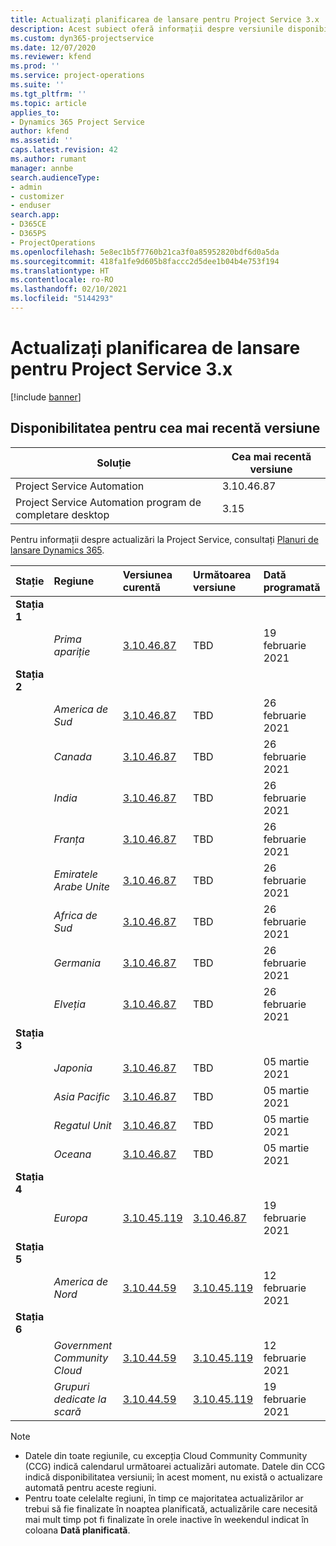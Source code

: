 ```yaml
---
title: Actualizați planificarea de lansare pentru Project Service 3.x
description: Acest subiect oferă informații despre versiunile disponibile și viitoare ale Dynamics 365 Project Service Automation.
ms.custom: dyn365-projectservice
ms.date: 12/07/2020
ms.reviewer: kfend
ms.prod: ''
ms.service: project-operations
ms.suite: ''
ms.tgt_pltfrm: ''
ms.topic: article
applies_to:
- Dynamics 365 Project Service
author: kfend
ms.assetid: ''
caps.latest.revision: 42
ms.author: rumant
manager: annbe
search.audienceType:
- admin
- customizer
- enduser
search.app:
- D365CE
- D365PS
- ProjectOperations
ms.openlocfilehash: 5e8ec1b5f7760b21ca3f0a85952820bdf6d0a5da
ms.sourcegitcommit: 418fa1fe9d605b8faccc2d5dee1b04b4e753f194
ms.translationtype: HT
ms.contentlocale: ro-RO
ms.lasthandoff: 02/10/2021
ms.locfileid: "5144293"
---
```

# <a name="update-release-schedule-for-project-service-3x"></a>Actualizați planificarea de lansare pentru Project Service 3.x

[!include [banner](../includes/psa-now-project-operations.md)]

## <a name="latest-version-availability"></a>Disponibilitatea pentru cea mai recentă versiune

| Soluție  | Cea mai recentă versiune |
|-------|----|
| Project Service Automation    | 3.10.46.87 |
| Project Service Automation program de completare desktop                | 3.15          |

Pentru informații despre actualizări la Project Service, consultați [Planuri de lansare Dynamics 365](https://docs.microsoft.com/dynamics365/release-plans/). 

| Stație  | Regiune | Versiunea curentă | Următoarea versiune |  Dată programată
| :---   | :---   | :---   | :---   |:---   |         
|<strong>Stația 1</strong> | |  |  | |
| | <i>Prima apariție</i> | [3.10.46.87](whats-new-ur-28-5.md) | TBD | 19 februarie 2021
|<strong>Stația 2</strong> | |  |  | |
| | <i>America de Sud</i> | [3.10.46.87](whats-new-ur-28-5.md) | TBD | 26 februarie 2021
| | <i>Canada</i> | [3.10.46.87](whats-new-ur-28-5.md) | TBD | 26 februarie 2021
| | <i>India</i> | [3.10.46.87](whats-new-ur-28-5.md) | TBD | 26 februarie 2021
| | <i>Franța</i> | [3.10.46.87](whats-new-ur-28-5.md) | TBD | 26 februarie 2021
| | <i>Emiratele Arabe Unite</i> | [3.10.46.87](whats-new-ur-28-5.md) | TBD | 26 februarie 2021
| | <i>Africa de Sud</i> | [3.10.46.87](whats-new-ur-28-5.md) | TBD | 26 februarie 2021
| | <i>Germania</i> | [3.10.46.87](whats-new-ur-28-5.md) | TBD | 26 februarie 2021
| | <i>Elveția</i> | [3.10.46.87](whats-new-ur-28-5.md) | TBD | 26 februarie 2021
|<strong>Stația 3</strong> | |  |  | |
| | <i>Japonia</i> | [3.10.46.87](whats-new-ur-28-5.md) | TBD | 05 martie 2021
| | <i>Asia Pacific</i> | [3.10.46.87](whats-new-ur-28-5.md) | TBD | 05 martie 2021
| | <i>Regatul Unit</i> | [3.10.46.87](whats-new-ur-28-5.md) | TBD | 05 martie 2021
| | <i>Oceana</i> | [3.10.46.87](whats-new-ur-28-5.md) | TBD | 05 martie 2021
|<strong>Stația 4</strong> | |  |  | |
| | <i>Europa</i> | [3.10.45.119](whats-new-ur-27-5.md) | [3.10.46.87](whats-new-ur-28-5.md) | 19 februarie 2021
|<strong>Stația 5</strong> | |  |  | |
| | <i>America de Nord</i> | [3.10.44.59](whats-new-ur-26.md) | [3.10.45.119](whats-new-ur-27-5.md) | 12 februarie 2021
|<strong>Stația 6</strong> | |  |  | |
| | <i>Government Community Cloud</i> | [3.10.44.59](whats-new-ur-26.md) | [3.10.45.119](whats-new-ur-27-5.md) | 12 februarie 2021
| | <i>Grupuri dedicate la scară</i> | [3.10.44.59](whats-new-ur-26.md) | [3.10.45.119](whats-new-ur-27-5.md) | 19 februarie 2021

>[!Note]
> - Datele din toate regiunile, cu excepția Cloud Community Community (CCG) indică calendarul următoarei actualizări automate. Datele din CCG indică disponibilitatea versiunii; în acest moment, nu există o actualizare automată pentru aceste regiuni.
> - Pentru toate celelalte regiuni, în timp ce majoritatea actualizărilor ar trebui să fie finalizate în noaptea planificată, actualizările care necesită mai mult timp pot fi finalizate în orele inactive în weekendul indicat în coloana **Dată planificată**.
